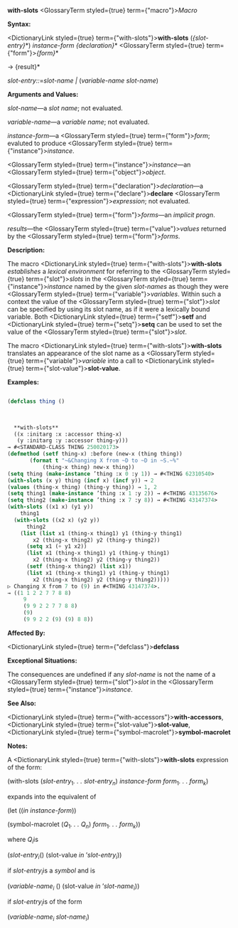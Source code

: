 **with-slots** <GlossaryTerm styled={true} term={"macro"}><i>Macro</i></GlossaryTerm> 



**Syntax:** 



<DictionaryLink styled={true} term={"with-slots"}><b>with-slots</b></DictionaryLink> (*\{slot-entry\}*\*) *instance-form \{declaration\}*\* <GlossaryTerm styled={true} term={"form"}><i>\{form\}</i></GlossaryTerm>\* 



→ \{result\}\* 



*slot-entry::*=*slot-name |* (*variable-name slot-name*) 



**Arguments and Values:** 



*slot-name*—a *slot name*; not evaluated. 



*variable-name*—a *variable name*; not evaluated. 



*instance-form*—a <GlossaryTerm styled={true} term={"form"}><i>form</i></GlossaryTerm>; evaluted to produce <GlossaryTerm styled={true} term={"instance"}><i>instance</i></GlossaryTerm>. 



<GlossaryTerm styled={true} term={"instance"}><i>instance</i></GlossaryTerm>—an <GlossaryTerm styled={true} term={"object"}><i>object</i></GlossaryTerm>. 



<GlossaryTerm styled={true} term={"declaration"}><i>declaration</i></GlossaryTerm>—a <DictionaryLink styled={true} term={"declare"}><b>declare</b></DictionaryLink> <GlossaryTerm styled={true} term={"expression"}><i>expression</i></GlossaryTerm>; not evaluated. 



<GlossaryTerm styled={true} term={"form"}><i>forms</i></GlossaryTerm>—an *implicit progn*. 



*results*—the <GlossaryTerm styled={true} term={"value"}><i>values</i></GlossaryTerm> returned by the <GlossaryTerm styled={true} term={"form"}><i>forms</i></GlossaryTerm>. 



**Description:** 



The macro <DictionaryLink styled={true} term={"with-slots"}><b>with-slots</b></DictionaryLink> *establishes* a *lexical environment* for referring to the <GlossaryTerm styled={true} term={"slot"}><i>slots</i></GlossaryTerm> in the <GlossaryTerm styled={true} term={"instance"}><i>instance</i></GlossaryTerm> named by the given *slot-names* as though they were <GlossaryTerm styled={true} term={"variable"}><i>variables</i></GlossaryTerm>. Within such a context the value of the <GlossaryTerm styled={true} term={"slot"}><i>slot</i></GlossaryTerm> can be specified by using its slot name, as if it were a lexically bound variable. Both <DictionaryLink styled={true} term={"setf"}><b>setf</b></DictionaryLink> and <DictionaryLink styled={true} term={"setq"}><b>setq</b></DictionaryLink> can be used to set the value of the <GlossaryTerm styled={true} term={"slot"}><i>slot</i></GlossaryTerm>. 



The macro <DictionaryLink styled={true} term={"with-slots"}><b>with-slots</b></DictionaryLink> translates an appearance of the slot name as a <GlossaryTerm styled={true} term={"variable"}><i>variable</i></GlossaryTerm> into a call to <DictionaryLink styled={true} term={"slot-value"}><b>slot-value</b></DictionaryLink>. 



**Examples:**
```lisp

(defclass thing () 

  
  
  **with-slots** 
  ((x :initarg :x :accessor thing-x) 
   (y :initarg :y :accessor thing-y))) 
→ #<STANDARD-CLASS THING 250020173> 
(defmethod (setf thing-x) :before (new-x (thing thing)) 
	   (format t "~&Changing X from ~D to ~D in ~S.~%" 
		   (thing-x thing) new-x thing)) 
(setq thing (make-instance ’thing :x 0 :y 1)) → #<THING 62310540> 
(with-slots (x y) thing (incf x) (incf y)) → 2 
(values (thing-x thing) (thing-y thing)) → 1, 2 
(setq thing1 (make-instance ’thing :x 1 :y 2)) → #<THING 43135676> 
(setq thing2 (make-instance ’thing :x 7 :y 8)) → #<THING 43147374> 
(with-slots ((x1 x) (y1 y)) 
    thing1 
  (with-slots ((x2 x) (y2 y)) 
      thing2 
    (list (list x1 (thing-x thing1) y1 (thing-y thing1) 
		x2 (thing-x thing2) y2 (thing-y thing2)) 
	  (setq x1 (+ y1 x2)) 
	  (list x1 (thing-x thing1) y1 (thing-y thing1) 
		x2 (thing-x thing2) y2 (thing-y thing2)) 
	  (setf (thing-x thing2) (list x1)) 
	  (list x1 (thing-x thing1) y1 (thing-y thing1) 
		x2 (thing-x thing2) y2 (thing-y thing2))))) 
▷ Changing X from 7 to (9) in #<THING 43147374>. 
→ ((1 1 2 2 7 7 8 8) 
     9 
     (9 9 2 2 7 7 8 8) 
     (9) 
     (9 9 2 2 (9) (9) 8 8)) 

```
**Affected By:** 



<DictionaryLink styled={true} term={"defclass"}><b>defclass</b></DictionaryLink> 



**Exceptional Situations:** 



The consequences are undefined if any *slot-name* is not the name of a <GlossaryTerm styled={true} term={"slot"}><i>slot</i></GlossaryTerm> in the <GlossaryTerm styled={true} term={"instance"}><i>instance</i></GlossaryTerm>. 



**See Also:** 



<DictionaryLink styled={true} term={"with-accessors"}><b>with-accessors</b></DictionaryLink>, <DictionaryLink styled={true} term={"slot-value"}><b>slot-value</b></DictionaryLink>, <DictionaryLink styled={true} term={"symbol-macrolet"}><b>symbol-macrolet</b></DictionaryLink> 



**Notes:** 



A <DictionaryLink styled={true} term={"with-slots"}><b>with-slots</b></DictionaryLink> expression of the form: 



(with-slots (<i>slot-entry</i><sub>1</sub><i>. . . slot-entry<sub>n</sub></i>) <i>instance-form form</i><sub>1</sub><i>. . . form<sub>k</sub></i>) 



expands into the equivalent of 







 



 



(let ((*in instance-form*)) 



(symbol-macrolet (<i>Q</i><sub>1</sub><i>. . . Q<sub>n</sub></i>) <i>form</i><sub>1</sub><i>. . . form<sub>k</sub></i>)) 



where <i>Q<sub>i</sub></i>is 



(<i>slot-entry<sub>i</sub></i>() (slot-value <i>in</i> ’<i>slot-entry<sub>i</sub></i>)) 



if <i>slot-entry<sub>i</sub></i>is a <i>symbol</i> and is 



(<i>variable-name<sub>i</sub></i> () (slot-value <i>in</i> ’<i>slot-name<sub>i</sub></i>)) 



if <i>slot-entry<sub>i</sub></i>is of the form 



(<i>variable-name<sub>i</sub> slot-name<sub>i</sub></i>) 



